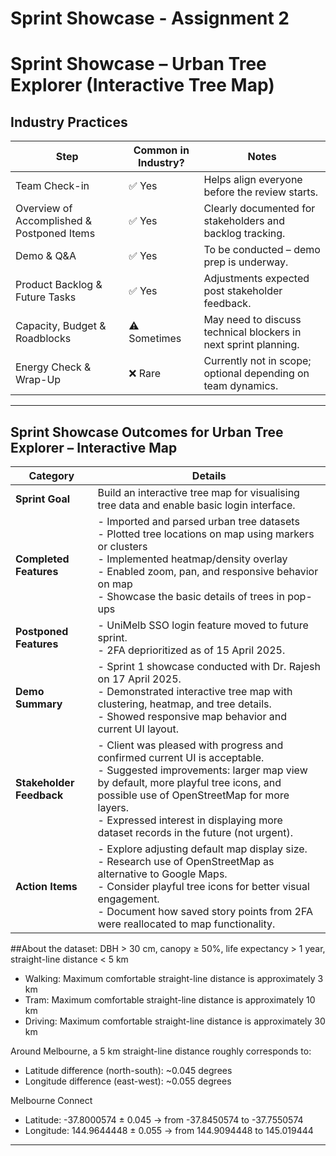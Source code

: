 # Sprint Showcase - Assignment 2

# Sprint Showcase – Urban Tree Explorer (Interactive Tree Map)

## Industry Practices
| Step                            | Common in Industry? | Notes                                                                 |
|---------------------------------|---------------------|-----------------------------------------------------------------------|
| Team Check-in                   | ✅ Yes              | Helps align everyone before the review starts.                        |
| Overview of Accomplished & Postponed Items | ✅ Yes              | Clearly documented for stakeholders and backlog tracking.             |
| Demo & Q&A                      | ✅ Yes              | To be conducted – demo prep is underway.                             |
| Product Backlog & Future Tasks | ✅ Yes              | Adjustments expected post stakeholder feedback.                       |
| Capacity, Budget & Roadblocks  | ⚠️ Sometimes        | May need to discuss technical blockers in next sprint planning.       |
| Energy Check & Wrap-Up         | ❌ Rare             | Currently not in scope; optional depending on team dynamics.          |

---


## Sprint Showcase Outcomes for Urban Tree Explorer – Interactive Map

| **Category**           | **Details** |
|------------------------|-------------|
| **Sprint Goal**        | Build an interactive tree map for visualising tree data and enable basic login interface. |
| **Completed Features** | - Imported and parsed urban tree datasets  <br> - Plotted tree locations on map using markers or clusters  <br> - Implemented heatmap/density overlay  <br> - Enabled zoom, pan, and responsive behavior on map  <br> - Showcase the basic details of trees in pop-ups  |
| **Postponed Features** | - UniMelb SSO login feature moved to future sprint. <br> - 2FA deprioritized as of 15 April 2025. |
| **Demo Summary**       | - Sprint 1 showcase conducted with Dr. Rajesh on 17 April 2025. <br> - Demonstrated interactive tree map with clustering, heatmap, and tree details. <br> - Showed responsive map behavior and current UI layout. |
| **Stakeholder Feedback** | - Client was pleased with progress and confirmed current UI is acceptable. <br> - Suggested improvements: larger map view by default, more playful tree icons, and possible use of OpenStreetMap for more layers. <br> - Expressed interest in displaying more dataset records in the future (not urgent). |
| **Action Items**       | - Explore adjusting default map display size. <br> - Research use of OpenStreetMap as alternative to Google Maps. <br> - Consider playful tree icons for better visual engagement. <br> - Document how saved story points from 2FA were reallocated to map functionality. |

##About the dataset:
DBH > 30 cm, canopy ≥ 50%, life expectancy > 1 year, straight-line distance < 5 km
* Walking: Maximum comfortable straight-line distance is approximately 3 km
* Tram: Maximum comfortable straight-line distance is approximately 10 km
* Driving: Maximum comfortable straight-line distance is approximately 30 km

Around Melbourne, a 5 km straight-line distance roughly corresponds to:
* Latitude difference (north-south): ~0.045 degrees
* Longitude difference (east-west): ~0.055 degrees

Melbourne Connect
* Latitude: -37.8000574 ± 0.045 → from -37.8450574 to -37.7550574
* Longitude: 144.9644448 ± 0.055 → from 144.9094448 to 145.019444
---
